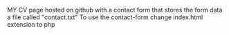 MY CV page hosted on github with a contact form that stores the form data a file called "contact.txt"
To use the contact-form change index.html extension to php

